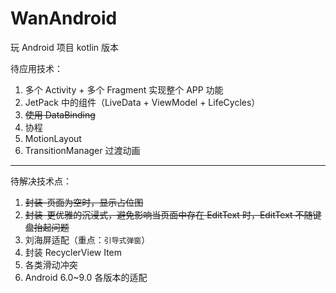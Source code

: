 # WanAndroid
玩 Android 项目 kotlin 版本

待应用技术：
1. 多个 Activity + 多个 Fragment 实现整个 APP 功能
2. JetPack 中的组件（LiveData + ViewModel + LifeCycles）
3. ~~使用 DataBinding~~
4. 协程
5. MotionLayout
6. TransitionManager 过渡动画

----

待解决技术点：
1. ~~封装-页面为空时，显示占位图~~
2. ~~封装-更优雅的沉浸式，避免影响当页面中存在 EditText 时，EditText 不随键盘抬起问题~~
3. 刘海屏适配（重点：`引导式弹窗`）
4. 封装 RecyclerView Item
5. 各类滑动冲突
6. Android 6.0~9.0 各版本的适配
